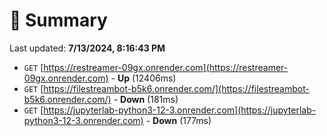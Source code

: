 # 📖 Summary
Last updated: **7/13/2024, 8:16:43 PM**

- `GET` [https://restreamer-09gx.onrender.com](https://restreamer-09gx.onrender.com) - **Up** (12406ms)
- `GET` [https://filestreambot-b5k6.onrender.com/](https://filestreambot-b5k6.onrender.com/) - **Down** (181ms)
- `GET` [https://jupyterlab-python3-12-3.onrender.com](https://jupyterlab-python3-12-3.onrender.com) - **Down** (177ms)

